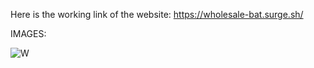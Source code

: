 Here is the working link of the website:
https://wholesale-bat.surge.sh/

IMAGES:

![W](https://user-images.githubusercontent.com/64140831/129459643-53ae568f-72f0-4f23-b5c6-66676228f684.JPG)


